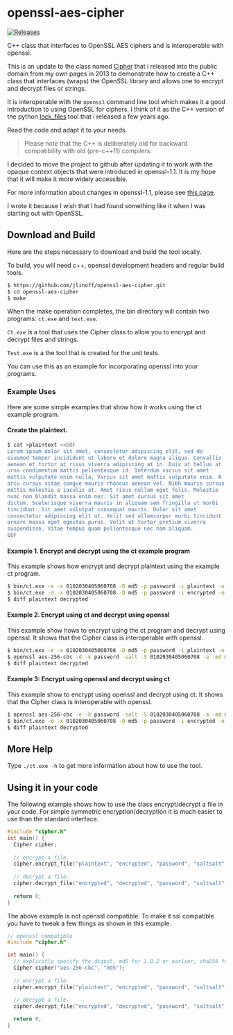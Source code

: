 openssl-aes-cipher
==================
[![Releases](https://img.shields.io/github/release/jlinoff/openssl-aes-cipher.svg?style=flat)](https://github.com/jlinoff/openssl-aes-cipher/releases)

C++ class that interfaces to OpenSSL AES ciphers and is interoperable
with openssl.

This is an update to the class named [Cipher](http://joelinoff.com/blog/?p=664) that i
released into the public domain from my own pages in 2013 to demonstrate how
to create a C++ class that interfaces (wraps) the OpenSSL library and allows one to encrypt and
decrypt files or strings.

It is interoperable with the `openssl` command line
tool which makes it a good introduction to using OpenSSL for ciphers. I think of it as the C++
version of the python [lock_files](https://github.com/jlinoff/lock_files) tool that i released
a few years ago.

Read the code and adapt it to your needs.

> Please note that the C++ is deliberately old for backward compatibility with old (pre-c++11) compilers.

I decided to move the project to github after updating it to work with the
opaque context objects that were introduced in openssl-1.1. It is my hope that
it will make it more widely accessible.

For more information about changes in openssl-1.1,
please see
[this page](https://wiki.openssl.org/index.php/OpenSSL_1.1.0_Changes#Compatibility_Layer).

I wrote it because I wish that I had found something like it when I was starting out with OpenSSL.

## Download and Build
Here are the steps necessary to download and build the tool locally.

To build, you will need c++, openssl development headers and regular
build tools.

```bash
$ https://github.com/jlinoff/openssl-aes-cipher.git
$ cd openssl-aes-cipher
$ make
```

When the make operation completes, the bin directory will contain two
programs: `ct.exe` and `text.exe`.

`Ct.exe` is a tool that uses the Cipher class to allow you to encrypt
and decrypt files and strings.

`Test.exe` is a the tool that is created for the unit tests.

You can use this as an example for incorporating openssl into your programs.

### Example Uses
Here are some simple examples that show how it works using the ct example
program.

#### Create the plaintext.
```bash
$ cat >plaintext <<EOF
Lorem ipsum dolor sit amet, consectetur adipiscing elit, sed do
eiusmod tempor incididunt ut labore et dolore magna aliqua. Convallis
aenean et tortor at risus viverra adipiscing at in. Duis at tellus at
urna condimentum mattis pellentesque id. Interdum varius sit amet
mattis vulputate enim nulla. Varius sit amet mattis vulputate enim. A
arcu cursus vitae congue mauris rhoncus aenean vel. Nibh mauris cursus
mattis molestie a iaculis at. Amet risus nullam eget felis. Molestie
nunc non blandit massa enim nec. Sit amet cursus sit amet
dictum. Scelerisque viverra mauris in aliquam sem fringilla ut morbi
tincidunt. Sit amet volutpat consequat mauris. Dolor sit amet
consectetur adipiscing elit ut. Velit sed ullamcorper morbi tincidunt
ornare massa eget egestas purus. Velit ut tortor pretium viverra
suspendisse. Vitae tempus quam pellentesque nec nam aliquam.
EOF
```

#### Example 1. Encrypt and decrypt using the ct example program
This example shows how encrypt and decrypt plaintext using the
example ct program.

```bash
$ bin/ct.exe -e -x 0102030405060708 -D md5 -p password -i plaintext -o encrypted
$ bin/ct.exe -d -x 0102030405060708 -D md5 -p password -i encrypted -o decrypted
$ diff plaintext decrypted
```

#### Example 2. Encrypt using ct and decrypt using openssl
This example show hows to encrypt using the ct program and decrypt
using openssl. It shows that the Cipher class is interoperable with
openssl.

```bash
$ bin/ct.exe -e -x 0102030405060708 -D md5 -p password -i plaintext -o encrypted
$ openssl aes-256-cbc -d -k password -salt -S 0102030405060708 -a -md md5 -in encrypted -out decrypted
$ diff plaintext decrypted
```

#### Example 3: Encrypt using openssl and decrypt using ct
This example show to encrypt using openssl and decrypt using
ct. It shows that the Cipher class is interoperable with openssl.
```bash
$ openssl aes-256-cbc -e -k password -salt -S 0102030405060708 -a -md md5 -in plaintext -out encrypted
$ bin/ct.exe -d -x 0102030405060708 -D md5 -p password -i encrypted -o decrypted
$ diff plaintext decrypted
```

## More Help
Type `./ct.exe -h` to get more information about how to use the tool.

## Using it in your code
The following example shows how to use the class encrypt/decrypt a file in your code.
For simple symmetric encryption/decryption it is much easier to use than the standard interface.

```c++
#include "cipher.h"
int main() {
  Cipher cipher;
   
  // encrypt a file.
  cipher.encrypt_file("plaintext", "encrypted", "password", "saltsalt");
   
  // decrypt a file.
  cipher.decrypt_file("encrypted", "decrypted", "password", "saltsalt");
  
  return 0;
}
```

The above example is not openssl compatible.
To make it ssl compatible you have to tweak a few things as shown in this example.

```c++
// openssl compatible
#include "cipher.h"

int main() {
  // explicitly specify the digest, md5 for 1.0.2 or earlier, sha256 for 1.1 or later.
  Cipher cipher("aes-256-cbc", "md5");
   
  // encrypt a file.
  cipher.encrypt_file("plaintext", "encrypted", "password", "saltsalt");
   
  // decrypt a file.
  cipher.decrypt_file("encrypted", "decrypted", "password", "saltsalt");

  return 0;
}
```
